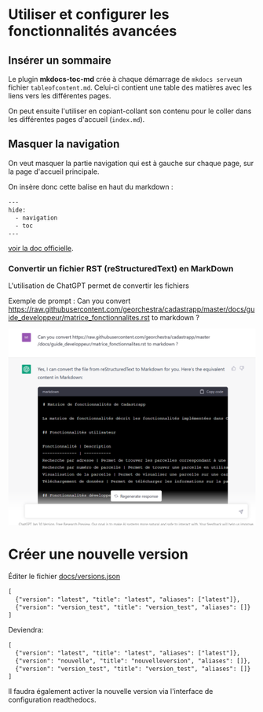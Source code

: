 # Utiliser et configurer les fonctionnalités avancées



## Insérer un sommaire

Le plugin **mkdocs-toc-md**  crée à chaque démarrage de `mkdocs serve`un fichier `tableofcontent.md`. Celui-ci contient une table des matières avec les liens vers les différentes pages.

On peut ensuite l'utiliser en copiant-collant son contenu pour le coller dans les différentes pages d'accueil (`index.md`).



## Masquer la navigation

On veut masquer la partie navigation qui est à gauche sur chaque page, sur la page d'accueil principale.

On insère donc cette balise en haut du markdown :

```
---
hide:
  - navigation
  - toc
---
```

[voir la doc officielle](https://squidfunk.github.io/mkdocs-material/setup/setting-up-navigation/#hiding-the-sidebars).


### Convertir un fichier RST (reStructuredText) en MarkDown

L'utilisation de ChatGPT permet de convertir les fichiers

Exemple de prompt :
Can you convert https://raw.githubusercontent.com/georchestra/cadastrapp/master/docs/guide_developpeur/matrice_fonctionnalites.rst to markdown ?

![image info](./images/prompt_chatgpt.PNG)

# Créer une nouvelle version

Éditer le fichier [docs/versions.json](docs/versions.json)
```
[
  {"version": "latest", "title": "latest", "aliases": ["latest"]},
  {"version": "version_test", "title": "version_test", "aliases": []}
]
```
Deviendra:
```
[
  {"version": "latest", "title": "latest", "aliases": ["latest"]},
  {"version": "nouvelle", "title": "nouvelleversion", "aliases": []},
  {"version": "version_test", "title": "version_test", "aliases": []}
]
```

Il faudra également activer la nouvelle version via l'interface de configuration readthedocs.